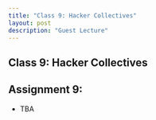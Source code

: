 ```yaml
---
title: "Class 9: Hacker Collectives"
layout: post
description: "Guest Lecture"
---
```


## Class 9: Hacker Collectives

## Assignment 9:
- TBA